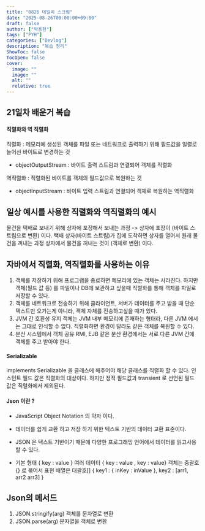 ```yaml
---
title: "0826 데일리 스크럼"
date: "2025-08-26T00:00:00+09:00"   
draft: false              
author: ["박용헌"]
tags: ["PYH"]
categories: ["Devlog"]
description: "복습 정리"
ShowToc: false
TocOpen: false
cover:
  image: "" 
  image: ""
  alt: ""
  relative: true
---
```

 ## 21일차 배운거 복습

#### 직렬화와 역 직렬화

직렬화 : 메모리에 생성된 객체를 파일 또는 네트워크로 출력하기 위해 필드값을 일렬로 늘어선 바이트로 변경하는 것
- objectOutputStream : 바이트 출력 스트림과 연결되어 객체를 직렬화

역직렬화 : 직렬화된 바이트를 객체의 필드값으로 복원하는 것
- objectInputStream : 바이트 입력 스트림과 연결되어 객체로 복원하는 역직렬화

## 일상 예시를 사용한 직렬화와 역직렬화의 예시
물건을 택배로 보내기 위해 상자에 포장해서 보내는 과정 -> 상자에 포장이 (바이트 스트림으로 변환) 이다.
택배 상자(바이트 스트림)가 집에 도착하면 상자를 열어서 원래 물건을 꺼내는 과정 상자에서 물건을 꺼내는 것이 (객체로 변환) 이다.

## 자바에서 직렬화, 역직렬화를 사용하는 이유
1. 객체를 저장하기 위해
    프로그램을 종료하면 메모리에 있는 객체는 사라진다. 하지만 객체(필드 값 등) 를 파일이나 DB에 보관하고 싶을때
    직렬화를 통해 객체를 파일로 저장할 수 있다.
2. 객체를 네트워크로 전송하기 위해
    클라이언트, 서버가 데이터를 주고 받을 때 단순 텍스트만 오가는게 아니라, 객체 자체를 전송하고싶을 때가 있다.
3. JVM 간 호환성 유지
    객체는 JVM 내부 메모리에 존재하는 형태라, 다른 JVM 에서는 그대로 인식할 수 없다. 직렬화하면 환경이 달라도 같은 객체를 복원할 수 있다.
4. 분산 시스템에서 객체 공유
    RMI, EJB 같은 분산 환경에서는 서로 다른 JVM 간에 객체를 주고 받아야 한다.

#### Serializable
implements Serializable 을 클래스에 해주어야 해당 클래스를 직렬화 할 수 있다.
인스턴트 필드 값은 직렬화의 대상이다. 하지만 정적 필드값과 transient 로 선언된 필드값은 직렬화에서 제외된다.

#### Json 이란 ?
 - JavaScript Object Notation 의 약자 이다.
 - 데이터를 쉽게 교환 하고 저장 하기 위한 텍스트 기반의 데이터 교환 표준이다.

 - JSON 은 텍스트 기반이기 때문에 다양한 프로그래밍 언어에서 데이터를 읽고사용할 수 있다.

 - 기본 형태
{ key : value }
여러 데이터
{ key : value , key : value}
객체는 중괄호 {} 로 묶어서 표현 배열은 대괄호[]
{ key1 : { inKey : inValue }, key2 : [arr1, arr2 arr3] }

## Json의 메서드
1. JSON.stringify(arg)
객체를 문자열로 변환
2. JSON.parse(arg)
문자열을 객체로 변환

